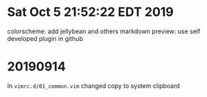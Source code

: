 # Sat Oct  5 21:52:22 EDT 2019

colorscheme: add jellybean and others
markdown preview: use self developed plugin in github


# 20190914

In `vimrc.d/01_common.vim`
changed copy to system clipboard
